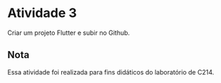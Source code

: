 # Atividade 3

Criar um projeto Flutter e subir no Github.

## Nota

Essa atividade foi realizada para fins didáticos do laboratório de C214.
